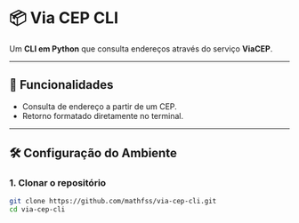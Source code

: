 # 📦 Via CEP CLI

Um **CLI em Python** que consulta endereços através do serviço **ViaCEP**.

---

## 🚀 Funcionalidades
- Consulta de endereço a partir de um CEP.
- Retorno formatado diretamente no terminal.

---

## 🛠️ Configuração do Ambiente

### 1. Clonar o repositório
```bash
git clone https://github.com/mathfss/via-cep-cli.git
cd via-cep-cli
